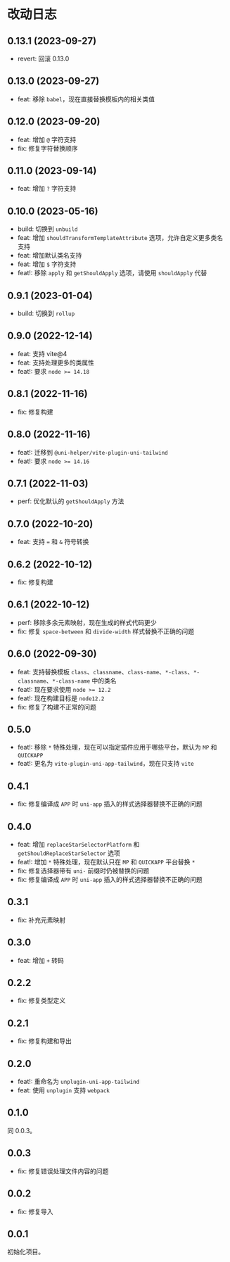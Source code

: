 # 改动日志

## 0.13.1 (2023-09-27)

- revert: 回滚 0.13.0

## 0.13.0 (2023-09-27)

- feat: 移除 `babel`，现在直接替换模板内的相关类值

## 0.12.0 (2023-09-20)

- feat: 增加 `@` 字符支持
- fix: 修复字符替换顺序

## 0.11.0 (2023-09-14)

- feat: 增加 `?` 字符支持

## 0.10.0 (2023-05-16)

- build: 切换到 `unbuild`
- feat: 增加 `shouldTransformTemplateAttribute` 选项，允许自定义更多类名支持
- feat: 增加默认类名支持
- feat: 增加 `$` 字符支持
- feat!: 移除 `apply` 和 `getShouldApply` 选项，请使用 `shouldApply` 代替

## 0.9.1 (2023-01-04)

- build: 切换到 `rollup`

## 0.9.0 (2022-12-14)

- feat: 支持 vite@4
- feat: 支持处理更多的类属性
- feat!: 要求 `node >= 14.18`

## 0.8.1 (2022-11-16)

- fix: 修复构建

## 0.8.0 (2022-11-16)

- feat!: 迁移到 `@uni-helper/vite-plugin-uni-tailwind`
- feat!: 要求 `node >= 14.16`

## 0.7.1 (2022-11-03)

- perf: 优化默认的 `getShouldApply` 方法

## 0.7.0 (2022-10-20)

- feat: 支持 `=` 和 `&` 符号转换

## 0.6.2 (2022-10-12)

- fix: 修复构建

## 0.6.1 (2022-10-12)

- perf: 移除多余元素映射，现在生成的样式代码更少
- fix: 修复 `space-between` 和 `divide-width` 样式替换不正确的问题

## 0.6.0 (2022-09-30)

- feat: 支持替换模板 `class`、`classname`、`class-name`、`*-class`、`*-classname`、`*-class-name` 中的类名
- feat!: 现在要求使用 `node >= 12.2`
- feat!: 现在构建目标是 `node12.2`
- fix: 修复了构建不正常的问题

## 0.5.0

- feat!: 移除 `*` 特殊处理，现在可以指定插件应用于哪些平台，默认为 `MP` 和 `QUICKAPP`
- feat!: 更名为 `vite-plugin-uni-app-tailwind`，现在只支持 `vite`

## 0.4.1

- fix: 修复编译成 `APP` 时 `uni-app` 插入的样式选择器替换不正确的问题

## 0.4.0

- feat: 增加 `replaceStarSelectorPlatform` 和 `getShouldReplaceStarSelector` 选项
- feat!: 增加 `*` 特殊处理，现在默认只在 `MP` 和 `QUICKAPP` 平台替换 `*`
- fix: 修复选择器带有 `uni-` 前缀时仍被替换的问题
- fix: 修复编译成 `APP` 时 `uni-app` 插入的样式选择器替换不正确的问题

## 0.3.1

- fix: 补充元素映射

## 0.3.0

- feat: 增加 `+` 转码

## 0.2.2

- fix: 修复类型定义

## 0.2.1

- fix: 修复构建和导出

## 0.2.0

- feat!: 重命名为 `unplugin-uni-app-tailwind`
- feat: 使用 `unplugin` 支持 `webpack`

## 0.1.0

同 0.0.3。

## 0.0.3

- fix: 修复错误处理文件内容的问题

## 0.0.2

- fix: 修复导入

## 0.0.1

初始化项目。
